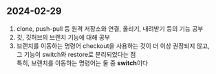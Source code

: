 ## 2024-02-29
1. clone, push-pull 등 원격 저장소와 연결, 올리기, 내려받기 등의 기능 공부
2. 깃, 깃허브의 브랜치 기능에 대해 공부
3. 브랜치를 이동하는 명령어 checkout을 사용하는 것이 더 이상 권장되지 않고,  
그 기능이 switch와 restore로 분리되었다는 점  
특히, 브랜치를 이동하는 명령어는 둘 중 **switch**이다